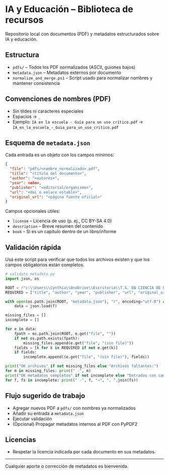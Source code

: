 # IA y Educación – Biblioteca de recursos

Repositorio local con documentos (PDF) y metadatos estructurados sobre IA y educación.

## Estructura
- `pdfs/` – Todos los PDF normalizados (ASCII, guiones bajos)
- `metadata.json` – Metadatos externos por documento
- `normalize_and_merge.ps1` – Script usado para normalizar nombres y mantener consistencia

## Convenciones de nombres (PDF)
- Sin tildes ni caracteres especiales
- Espacios → `_`
- Ejemplo: `IA en la escuela - Guía para un uso crítico.pdf` → `IA_en_la_escuela_-_Guia_para_un_uso_critico.pdf`

## Esquema de `metadata.json`
Cada entrada es un objeto con los campos mínimos:
```json
{
  "file": "pdfs/<nombre_normalizado>.pdf",
  "title": "<título del documento>",
  "author": "<autores>",
  "year": <año>,
  "publisher": "<editorial/organismo>",
  "url": "<doi o enlace estable>",
  "original_url": "<página fuente oficial>"
}
```
Campos opcionales útiles:
- `license` – Licencia de uso (p. ej., CC BY-SA 4.0)
- `description` – Breve resumen del contenido
- `book` – Si es un capítulo dentro de un libro/informe

## Validación rápida
Usá este script para verificar que todos los archivos existen y que los campos obligatorios están completos.

```python
# validate_metadata.py
import json, os

ROOT = r"c:\\Users\\Cynthia\\OneDrive\\Escritorio\\T.S. EN CIENCIA DE DATOS\\saia ia y educacion recursos"
REQUIRED = ["title", "author", "year", "publisher", "url", "original_url"]

with open(os.path.join(ROOT, "metadata.json"), "r", encoding="utf-8") as f:
    data = json.load(f)

missing_files = []
incomplete = []

for e in data:
    fpath = os.path.join(ROOT, e.get("file", ""))
    if not os.path.exists(fpath):
        missing_files.append(e.get("file", "(sin file)"))
    fields = [k for k in REQUIRED if not e.get(k)]
    if fields:
        incomplete.append((e.get("file", "(sin file)"), fields))

print("OK archivos" if not missing_files else "Archivos faltantes:")
for m in missing_files: print(" -", m)
print("OK metadatos completos" if not incomplete else "Entradas con campos vacíos:")
for f, fs in incomplete: print(" -", f, "→", ", ".join(fs))
```

## Flujo sugerido de trabajo
- Agregar nuevos PDF a `pdfs/` con nombres ya normalizados
- Añadir su entrada a `metadata.json`
- Ejecutar validación
- (Opcional) Propagar metadatos internos al PDF con PyPDF2

## Licencias
- Respetar la licencia indicada por cada documento en sus metadatos.

---
Cualquier aporte o corrección de metadatos es bienvenida.
